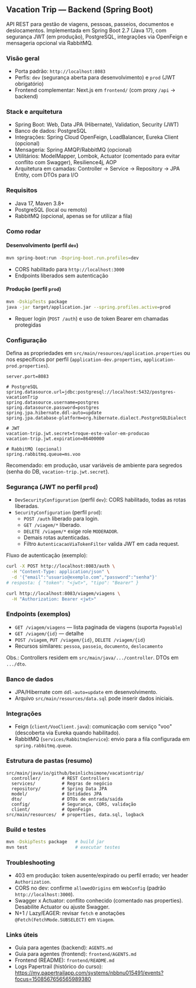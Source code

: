 ## Vacation Trip — Backend (Spring Boot)

API REST para gestão de viagens, pessoas, passeios, documentos e deslocamentos. Implementada em Spring Boot 2.7 (Java 17), com segurança JWT (em produção), PostgreSQL, integrações via OpenFeign e mensageria opcional via RabbitMQ.

### Visão geral

- Porta padrão: `http://localhost:8083`
- Perfis: `dev` (segurança aberta para desenvolvimento) e `prod` (JWT obrigatório)
- Frontend complementar: Next.js em `frontend/` (com proxy `/api` → backend)

### Stack e arquitetura

- Spring Boot: Web, Data JPA (Hibernate), Validation, Security (JWT)
- Banco de dados: PostgreSQL
- Integrações: Spring Cloud OpenFeign, LoadBalancer, Eureka Client (opcional)
- Mensageria: Spring AMQP/RabbitMQ (opcional)
- Utilitários: ModelMapper, Lombok, Actuator (comentado para evitar conflito com Swagger), Resilience4j, AOP
- Arquitetura em camadas: Controller → Service → Repository → JPA Entity, com DTOs para I/O

### Requisitos

- Java 17, Maven 3.8+
- PostgreSQL (local ou remoto)
- RabbitMQ (opcional, apenas se for utilizar a fila)

### Como rodar

#### Desenvolvimento (perfil `dev`)

```bash
mvn spring-boot:run -Dspring-boot.run.profiles=dev
```

- CORS habilitado para `http://localhost:3000`
- Endpoints liberados sem autenticação

#### Produção (perfil `prod`)

```bash
mvn -DskipTests package
java -jar target/application.jar --spring.profiles.active=prod
```

- Requer login (`POST /auth`) e uso de token Bearer em chamadas protegidas

### Configuração

Defina as propriedades em `src/main/resources/application.properties` ou nos específicos por perfil (`application-dev.properties`, `application-prod.properties`).

```properties
server.port=8083

# PostgreSQL
spring.datasource.url=jdbc:postgresql://localhost:5432/postgres-vacationTrip
spring.datasource.username=postgres
spring.datasource.password=postgres
spring.jpa.hibernate.ddl-auto=update
spring.jpa.database-platform=org.hibernate.dialect.PostgreSQLDialect

# JWT
vacation-trip.jwt.secret=troque-este-valor-em-producao
vacation-trip.jwt.expiration=86400000

# RabbitMQ (opcional)
spring.rabbitmq.queue=ms.voo
```

Recomendado: em produção, usar variáveis de ambiente para segredos (senha do DB, `vacation-trip.jwt.secret`).

### Segurança (JWT no perfil `prod`)

- `DevSecurityConfiguration` (perfil `dev`): CORS habilitado, todas as rotas liberadas.
- `SecurityConfiguration` (perfil `prod`):
  - `POST /auth` liberado para login.
  - `GET /viagem/*` liberado.
  - `DELETE /viagem/*` exige role `MODERADOR`.
  - Demais rotas autenticadas.
  - Filtro `AutenticacaoViaTokenFilter` valida JWT em cada request.

Fluxo de autenticação (exemplo):

```bash
curl -X POST http://localhost:8083/auth \
  -H "Content-Type: application/json" \
  -d '{"email":"usuario@exemplo.com","password":"senha"}'
# resposta: { "token": "<jwt>", "tipo": "Bearer" }

curl http://localhost:8083/viagem/viagens \
  -H "Authorization: Bearer <jwt>"
```

### Endpoints (exemplos)

- `GET /viagem/viagens` — lista paginada de viagens (suporta `Pageable`)
- `GET /viagem/{id}` — detalhe
- `POST /viagem`, `PUT /viagem/{id}`, `DELETE /viagem/{id}`
- Recursos similares: `pessoa`, `passeio`, `documento`, `deslocamento`

Obs.: Controllers residem em `src/main/java/.../controller`. DTOs em `.../dto`.

### Banco de dados

- JPA/Hibernate com `ddl-auto=update` em desenvolvimento.
- Arquivo `src/main/resources/data.sql` pode inserir dados iniciais.

### Integrações

- Feign (`client/VooClient.java`): comunicação com serviço "voo" (descoberta via Eureka quando habilitado).
- RabbitMQ (`services/RabbitmqService`): envio para a fila configurada em `spring.rabbitmq.queue`.

### Estrutura de pastas (resumo)

```
src/main/java/io/github/beinlichsimone/vacationtrip/
  controller/        # REST Controllers
  services/          # Regras de negócio
  repository/        # Spring Data JPA
  model/             # Entidades JPA
  dto/               # DTOs de entrada/saída
  config/            # Segurança, CORS, validação
  client/            # OpenFeign
src/main/resources/  # properties, data.sql, logback
```

### Build e testes

```bash
mvn -DskipTests package   # build jar
mvn test                  # executar testes
```

### Troubleshooting

- 403 em produção: token ausente/expirado ou perfil errado; ver header `Authorization`.
- CORS no dev: confirme `allowedOrigins` em `WebConfig` (padrão `http://localhost:3000`).
- Swagger x Actuator: conflito conhecido (comentado nas properties). Desabilite Actuator ou ajuste Swagger.
- N+1 / Lazy/EAGER: revisar `fetch` e anotações `@Fetch(FetchMode.SUBSELECT)` em `Viagem`.

### Links úteis

- Guia para agentes (backend): `AGENTS.md`
- Guia para agentes (frontend): `frontend/AGENTS.md`
- Frontend (README): `frontend/README.md`
- Logs Papertrail (histórico do curso): https://my.papertrailapp.com/systems/nbbnu015491/events?focus=1508567656565989380